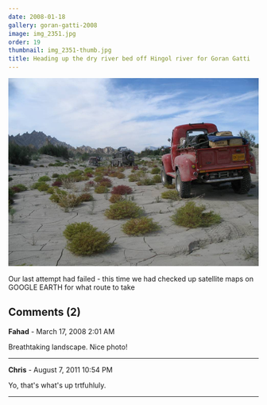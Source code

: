 ```yaml
---
date: 2008-01-18
gallery: goran-gatti-2008
image: img_2351.jpg
order: 19
thumbnail: img_2351-thumb.jpg
title: Heading up the dry river bed off Hingol river for Goran Gatti
---
```


![Heading up the dry river bed off Hingol river for Goran Gatti](./img_2351.jpg)

Our last attempt had failed - this time we had checked up satellite maps on GOOGLE EARTH for what route to take

<div id="comments">

## Comments (2)

**Fahad** - March 17, 2008  2:01 AM

Breathtaking landscape. Nice photo!

---

**Chris** - August  7, 2011 10:54 PM

Yo, that's what's up trtfuhluly.

---

</div>